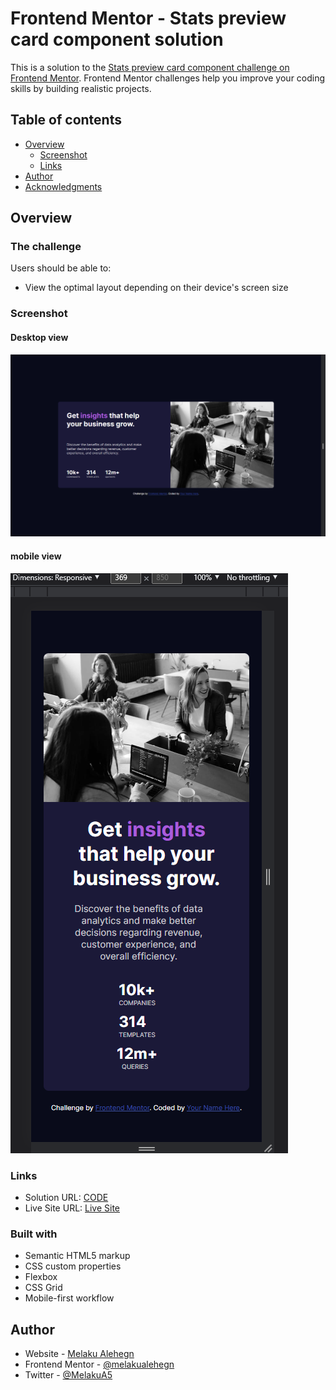 # Frontend Mentor - Stats preview card component solution

This is a solution to the [Stats preview card component challenge on Frontend Mentor](https://www.frontendmentor.io/challenges/stats-preview-card-component-8JqbgoU62). Frontend Mentor challenges help you improve your coding skills by building realistic projects.

## Table of contents

- [Overview](#overview)
  - [Screenshot](#screenshot)
  - [Links](#links)
- [Author](#author)
- [Acknowledgments](#acknowledgments)

## Overview

### The challenge

Users should be able to:

- View the optimal layout depending on their device's screen size

### Screenshot

#### Desktop view

![Desktop view](./images/desktop-view.PNG)

#### mobile view

![Mobile view](./images/mobile-view.PNG)

### Links

- Solution URL: [CODE](https://github.com/MelakuAlehegn/stats-preview-card-component)
- Live Site URL: [Live Site](https://your-live-site-url.com)

### Built with

- Semantic HTML5 markup
- CSS custom properties
- Flexbox
- CSS Grid
- Mobile-first workflow

## Author

- Website - [Melaku Alehegn](http://melakualehegn.tech/)
- Frontend Mentor - [@melakualehegn](https://www.frontendmentor.io/profile/melakualehegn)
- Twitter - [@MelakuA5](https://www.twitter.com/MelakuA5)
